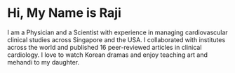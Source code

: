 # Hi, My Name is Raji


I am a Physician and a Scientist with experience in managing cardiovascular clinical studies across Singapore and the USA. I collaborated with institutes across the world and published 16 peer-reviewed articles in clinical cardiology. I love to watch Korean dramas and enjoy teaching art and mehandi to my daughter.

